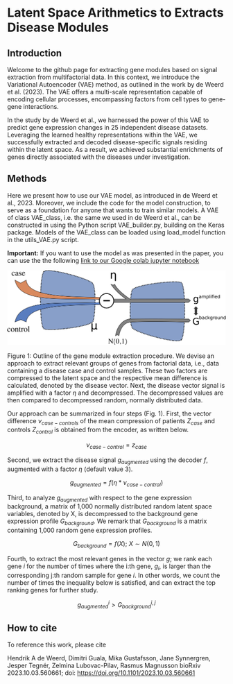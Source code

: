 Latent Space Arithmetics to Extracts Disease Modules
================================

## Introduction
Welcome to the github page for extracting gene modules based on signal extraction from multifactorial data. In this context, we introduce the Variational Autoencoder (VAE) method, as outlined in the work by de Weerd et al. (2023). The VAE offers a multi-scale representation capable of encoding cellular processes, encompassing factors from cell types to gene-gene interactions.

In the study by de Weerd et al., we harnessed the power of this VAE to predict gene expression changes in 25 independent disease datasets. Leveraging the learned healthy representations within the VAE, we successfully extracted and decoded disease-specific signals residing within the latent space. As a result, we achieved substantial enrichments of genes directly associated with the diseases under investigation.

## Methods
Here we present how to use our VAE model, as introduced in de Weerd et al., 2023. Moreover, we include the code for the model construction, to serve as a foundation for anyone that wants to train similar models. A VAE of class VAE_class, i.e. the same we used in de Weerd et al., can be constructed in using the Python script VAE_builder.py, building on the Keras package. Models of the VAE_class can be loaded using load_model function in the utils_VAE.py script. 

**Important:** If you want to use the model as was presented in the paper, you can use the the following [link to our Google colab jupyter notebook](https://colab.research.google.com/drive/1GwE2ShhpH8AqcKLZGuz372UJ-7o6O3tP?exids=71471476%2C71471470#scrollTo=xzoM9wLMlUwA)

![fig1](img/fig1.png)

Figure 1: Outline of the gene module extraction procedure. We devise an approach to extract relevant groups of genes from factorial data, i.e., data containing a disease case and control samples. These two factors are compressed to the latent space and the respective mean difference is calculated, denoted by the disease vector. Next, the disease vector signal is amplified with a factor $\eta$ and decompressed. The decompressed values are then compared to decompressed random, normally distributed data.

Our approach can be summarized in four steps (Fig. 1). First, the vector difference $\nu_{case-controls}$ of the mean compression of patients $Z_{case}$ and controls $Z_{control}$ is obtained from the encoder, as written below.

$$\nu_{case-control} = z_{case}$$

Second, we extract the disease signal $g_{augmented}$ using the decoder $f$, augmented with a factor $\eta$ (default value 3).

$$g_{augmented} = f(\eta*\nu_{case-control})$$

Third, to analyze $g_{augmented}$ with respect to the gene expression background, a matrix of 1,000 normally distributed random latent space variables, denoted by X, is decompressed to the background gene expression profile $G_{background}$. We remark that $G_{background}$ is a matrix containing 1,000 random gene expression profiles.

$$G_{background} = f(X);\ X \sim N(0,1)$$

Fourth, to extract the most relevant genes in the vector $g$; we rank each gene $i$ for the number of times where the i:th gene, $g_i$, is larger than the corresponding j:th random sample for gene $i$. In other words, we count the number of times the inequality below is satisfied, and can extract the top ranking genes for further study.

$$g_{augmented}^{i} > G_{background}^{i, j}$$

## How to cite
To reference this work, please cite 

Hendrik A de Weerd, Dimitri Guala, Mika Gustafsson, Jane Synnergren, Jesper Tegnér, Zelmina Lubovac-Pilav, Rasmus Magnusson
bioRxiv 2023.10.03.560661; doi: https://doi.org/10.1101/2023.10.03.560661



